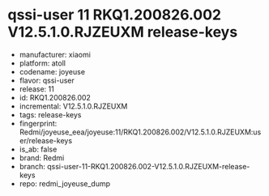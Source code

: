 # qssi-user 11 RKQ1.200826.002 V12.5.1.0.RJZEUXM release-keys
- manufacturer: xiaomi
- platform: atoll
- codename: joyeuse
- flavor: qssi-user
- release: 11
- id: RKQ1.200826.002
- incremental: V12.5.1.0.RJZEUXM
- tags: release-keys
- fingerprint: Redmi/joyeuse_eea/joyeuse:11/RKQ1.200826.002/V12.5.1.0.RJZEUXM:user/release-keys
- is_ab: false
- brand: Redmi
- branch: qssi-user-11-RKQ1.200826.002-V12.5.1.0.RJZEUXM-release-keys
- repo: redmi_joyeuse_dump
